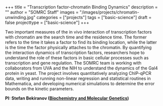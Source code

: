 +++
title = "Transcription factor-chromatin Binding Dynamics"
description = ""
author = "SOMRC Staff"
images = "/images/projects/chromatin-unwinding.jpg"
categories = ["projects"]
tags = ["basic-science"]
draft = false
projecttype = ["basic-science"]
+++

Two important measures of the in vivo interaction of transcription factors with chromatin are the search time and the residence time. The former refers to the time it takes a factor to find its binding location, while the latter is the time the factor physically attaches to the chromatin. By quantifying the interaction dynamics of transcription factors, researchers hope to understand the role of these factors in basic cellular processes such as transcription and gene regulation. The SOMRC team is working with collaborators from UVA and the NIH to understand the dynamics of the Gal4 protein in yeast. The project involves quantitatively analyzing ChIP-qPCR data, writing and running non-linear regression and statistical routines in Mathematica, and developing numerical simulations to determine the error bounds on the kinetic parameters. 

**PI: Stefan Bekiranov ([Biochemistry and Molecular Genetics](https://bmg.med.virginia.edu))**
